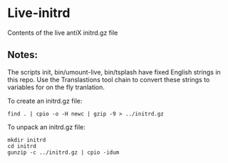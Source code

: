 Live-initrd
===========
Contents of the live antiX initrd.gz file

Notes:
------
The scripts init, bin/umount-live, bin/tsplash have fixed
English strings in this repo.  Use the Translastions tool
chain to convert these strings to variables for on the fly
tranlation.

To create an initrd.gz file:

    find . | cpio -o -H newc | gzip -9 > ../initrd.gz

To unpack an initrd.gz file:

    mkdir initrd
    cd initrd
    gunzip -c ../initrd.gz | cpio -idum

